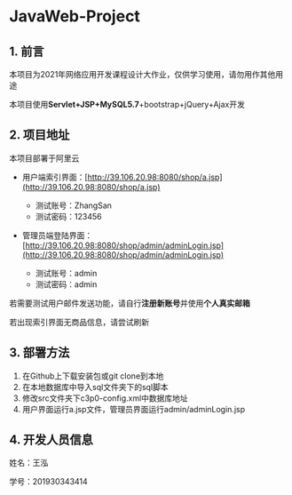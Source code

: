 # JavaWeb-Project

## 1. 前言

本项目为2021年网络应用开发课程设计大作业，仅供学习使用，请勿用作其他用途

本项目使用**Servlet+JSP+MySQL5.7**+bootstrap+jQuery+Ajax开发

## 2. 项目地址

本项目部署于阿里云

- 用户端索引界面：[http://39.106.20.98:8080/shop/a.jsp](http://39.106.20.98:8080/shop/a.jsp)

  - 测试账号：ZhangSan
  - 测试密码：123456
- 管理员端登陆界面：[http://39.106.20.98:8080/shop/admin/adminLogin.jsp](http://39.106.20.98:8080/shop/admin/adminLogin.jsp)
  - 测试账号：admin
  - 测试密码：admin

若需要测试用户邮件发送功能，请自行**注册新账号**并使用**个人真实邮箱**

若出现索引界面无商品信息，请尝试刷新

## 3. 部署方法

1. 在Github上下载安装包或git clone到本地
2. 在本地数据库中导入sql文件夹下的sql脚本
3. 修改src文件夹下c3p0-config.xml中数据库地址
4. 用户界面运行a.jsp文件，管理员界面运行admin/adminLogin.jsp

## 4. 开发人员信息

姓名：王泓

学号：201930343414
